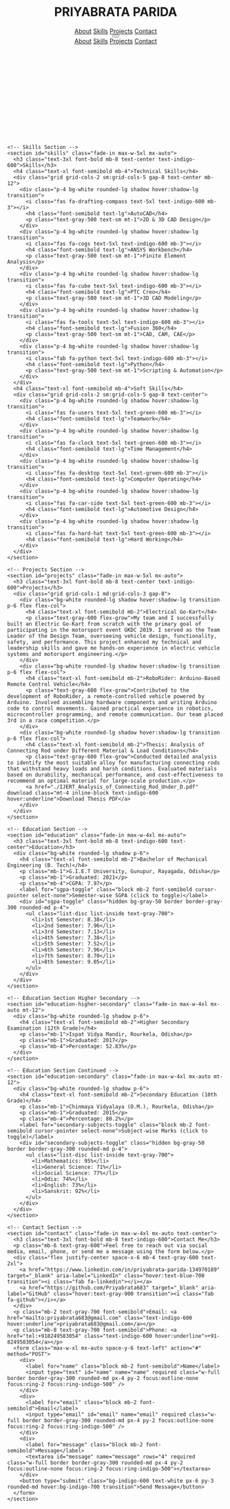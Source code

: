 <!DOCTYPE html>
<html lang="en">
<head>
  <meta charset="UTF-8" />
  <meta name="viewport" content="width=device-width, initial-scale=1" />
  <title>PRIYABRATA PARIDA - Portfolio</title>
  <link href="https://fonts.googleapis.com/css2?family=Inter:wght@400;600&display=swap" rel="stylesheet" />
  <link rel="stylesheet" href="https://cdnjs.cloudflare.com/ajax/libs/font-awesome/6.0.0-beta3/css/all.min.css" />
  <script src="https://cdn.tailwindcss.com"></script>
  <style>
    body {
      font-family: 'Inter', sans-serif;
    }
    .fade-in {
      animation: fadeIn 1s ease-in forwards;
      opacity: 0;
    }
    @keyframes fadeIn {
      to {
        opacity: 1;
      }
    }
  </style>
</head>
  <body class="bg-gradient-to-r from-indigo-100 via-purple-100 to-pink-100 text-gray-800">
  <header class="bg-white shadow-md sticky top-0 z-50">
    <div class="container mx-auto px-6 py-4 flex justify-between items-center">
      <h1 class="text-2xl font-bold text-indigo-600">PRIYABRATA PARIDA</h1>
      <nav class="space-x-6 text-gray-600 hidden md:flex">
        <a href="#about" class="hover:text-indigo-600 transition">About</a>
        <a href="#skills" class="hover:text-indigo-600 transition">Skills</a>
        <a href="#projects" class="hover:text-indigo-600 transition">Projects</a>
        <a href="#contact" class="hover:text-indigo-600 transition">Contact</a>
      </nav>
      <button id="menu-btn" class="md:hidden text-gray-600 focus:outline-none">
        <i class="fas fa-bars fa-lg"></i>
      </button>
    </div>
    <nav id="mobile-menu" class="hidden bg-white shadow-md md:hidden">
      <a href="#about" class="block px-6 py-3 border-b border-gray-200 hover:bg-indigo-50">About</a>
      <a href="#skills" class="block px-6 py-3 border-b border-gray-200 hover:bg-indigo-50">Skills</a>
      <a href="#projects" class="block px-6 py-3 border-b border-gray-200 hover:bg-indigo-50">Projects</a>
      <a href="#contact" class="block px-6 py-3 hover:bg-indigo-50">Contact</a>
    </nav>
  </header>

  <main class="container mx-auto px-6 py-12 space-y-20">
    <!-- About Section -->
    <section id="about" class="fade-in max-w-4xl mx-auto text-center">
      <h2 class="text-4xl font-extrabold mb-4 text-indigo-600">PRIYABRATA PARIDA</h2>
      <p class="text-lg text-gray-600 max-w-3xl mx-auto">
        Hello! I am PRIYABRATA PARIDA a Mechanical Engineering graduate with a strong focus on automotive design and hands-on project experience, including leading the design team for an Electric Go-Kart. Conducted research on optimizing connecting rod materials for durability and cost-effectiveness. A self-taught Python learner , actively expanding skills to combine mechanical systems with automation and software. Proficient in AutoCAD, PTC Creo, Fusion 360, and ANSYS.
      </p>
    </section>

    <!-- Skills Section -->
    <section id="skills" class="fade-in max-w-5xl mx-auto">
      <h3 class="text-3xl font-bold mb-8 text-center text-indigo-600">Skills</h3>
      <h4 class="text-xl font-semibold mb-4">Technical Skills</h4>
      <div class="grid grid-cols-2 sm:grid-cols-5 gap-8 text-center mb-12">
        <div class="p-4 bg-white rounded-lg shadow hover:shadow-lg transition">
          <i class="fas fa-drafting-compass text-5xl text-indigo-600 mb-3"></i>
          <h4 class="font-semibold text-lg">AutoCAD</h4>
          <p class="text-gray-500 text-sm mt-1">2D & 3D CAD Design</p>
        </div>
        <div class="p-4 bg-white rounded-lg shadow hover:shadow-lg transition">
          <i class="fas fa-cogs text-5xl text-indigo-600 mb-3"></i>
          <h4 class="font-semibold text-lg">ANSYS Workbench</h4>
          <p class="text-gray-500 text-sm mt-1">Finite Element Analysis</p>
        </div>
        <div class="p-4 bg-white rounded-lg shadow hover:shadow-lg transition">
          <i class="fas fa-cube text-5xl text-indigo-600 mb-3"></i>
          <h4 class="font-semibold text-lg">PTC Creo</h4>
          <p class="text-gray-500 text-sm mt-1">3D CAD Modeling</p>
        </div>
        <div class="p-4 bg-white rounded-lg shadow hover:shadow-lg transition">
          <i class="fas fa-tools text-5xl text-indigo-600 mb-3"></i>
          <h4 class="font-semibold text-lg">Fusion 360</h4>
          <p class="text-gray-500 text-sm mt-1">CAD, CAM, CAE</p>
        </div>
        <div class="p-4 bg-white rounded-lg shadow hover:shadow-lg transition">
          <i class="fab fa-python text-5xl text-indigo-600 mb-3"></i>
          <h4 class="font-semibold text-lg">Python</h4>
          <p class="text-gray-500 text-sm mt-1">Scripting & Automation</p>
        </div>
      </div>
      <h4 class="text-xl font-semibold mb-4">Soft Skills</h4>
      <div class="grid grid-cols-2 sm:grid-cols-5 gap-8 text-center">
        <div class="p-4 bg-white rounded-lg shadow hover:shadow-lg transition">
          <i class="fas fa-users text-5xl text-green-600 mb-3"></i>
          <h4 class="font-semibold text-lg">Teamwork</h4>
        </div>
        <div class="p-4 bg-white rounded-lg shadow hover:shadow-lg transition">
          <i class="fas fa-clock text-5xl text-green-600 mb-3"></i>
          <h4 class="font-semibold text-lg">Time Management</h4>
        </div>
        <div class="p-4 bg-white rounded-lg shadow hover:shadow-lg transition">
          <i class="fas fa-desktop text-5xl text-green-600 mb-3"></i>
          <h4 class="font-semibold text-lg">Computer Operating</h4>
        </div>
        <div class="p-4 bg-white rounded-lg shadow hover:shadow-lg transition">
          <i class="fas fa-car-side text-5xl text-green-600 mb-3"></i>
          <h4 class="font-semibold text-lg">Automotive Design</h4>
        </div>
        <div class="p-4 bg-white rounded-lg shadow hover:shadow-lg transition">
          <i class="fas fa-hard-hat text-5xl text-green-600 mb-3"></i>
          <h4 class="font-semibold text-lg">Hard Working</h4>
        </div>
      </div>
    </section>

    <!-- Projects Section -->
    <section id="projects" class="fade-in max-w-5xl mx-auto">
      <h3 class="text-3xl font-bold mb-8 text-center text-indigo-600">Projects</h3>
      <div class="grid grid-cols-1 md:grid-cols-3 gap-8">
        <div class="bg-white rounded-lg shadow hover:shadow-lg transition p-6 flex flex-col">
          <h4 class="text-xl font-semibold mb-2">Electrical Go-Kart</h4>
          <p class="text-gray-600 flex-grow">My team and I successfully built an Electric Go-Kart from scratch with the primary goal of participating in the motorsport event GKDC 2019. I served as the Team Leader of the Design Team, overseeing vehicle design, functionality, safety, and performance. This project enhanced my technical and leadership skills and gave me hands-on experience in electric vehicle systems and motorsport engineering.</p>
        </div>
        <div class="bg-white rounded-lg shadow hover:shadow-lg transition p-6 flex flex-col">
          <h4 class="text-xl font-semibold mb-2">RoboRider: Arduino-Based Remote Control Vehicle</h4>
          <p class="text-gray-600 flex-grow">Contributed to the development of RoboRider, a remote-controlled vehicle powered by Arduino. Involved assembling hardware components and writing Arduino code to control movements. Gained practical experience in robotics, microcontroller programming, and remote communication. Our team placed 3rd in a race competition.</p>
        </div>
        <div class="bg-white rounded-lg shadow hover:shadow-lg transition p-6 flex flex-col">
          <h4 class="text-xl font-semibold mb-2">Thesis: Analysis of Connecting Rod under Different Material & Load Conditions</h4>
          <p class="text-gray-600 flex-grow">Conducted detailed analysis to identify the most suitable alloy for manufacturing connecting rods that withstand heavy loads and harsh conditions. Evaluated materials based on durability, mechanical performance, and cost-effectiveness to recommend an optimal material for large-scale production.</p>
          <a href="./IJERT_Analysis_of_Connecting_Rod_Under_D.pdf" download class="mt-4 inline-block text-indigo-600 hover:underline">Download Thesis PDF</a>
        </div>
      </div>
    </section>

    <!-- Education Section -->
    <section id="education" class="fade-in max-w-4xl mx-auto">
      <h3 class="text-3xl font-bold mb-8 text-indigo-600 text-center">Education</h3>
      <div class="bg-white rounded-lg shadow p-6">
        <h4 class="text-xl font-semibold mb-2">Bachelor of Mechanical Engineering (B. Tech)</h4>
        <p class="mb-1">G.I.E.T University, Gunupur, Rayagada, Odisha</p>
        <p class="mb-1">Graduated: 2021</p>
        <p class="mb-4">CGPA: 7.97</p>
        <label for="sgpa-toggle" class="block mb-2 font-semibold cursor-pointer select-none">Semester-wise SGPA (click to toggle)</label>
        <div id="sgpa-toggle" class="hidden bg-gray-50 border border-gray-300 rounded-md p-4">
          <ul class="list-disc list-inside text-gray-700">
            <li>1st Semester: 8.38</li>
            <li>2nd Semester: 7.96</li>
            <li>3rd Semester: 7.13</li>
            <li>4th Semester: 7.38</li>
            <li>5th Semester: 7.52</li>
            <li>6th Semester: 7.96</li>
            <li>7th Semester: 8.70</li>
            <li>8th Semester: 9.05</li>
          </ul>
        </div>
      </div>
    </section>

    <!-- Education Section Higher Secondary -->
    <section id="education-higher-secondary" class="fade-in max-w-4xl mx-auto mt-12">
      <div class="bg-white rounded-lg shadow p-6">
        <h4 class="text-xl font-semibold mb-2">Higher Secondary Examination (12th Grade)</h4>
        <p class="mb-1">Ispat Vidya Mandir, Rourkela, Odisha</p>
        <p class="mb-1">Graduated: 2017</p>
        <p class="mb-4">Percentage: 52.83%</p>
      </div>
    </section>

    <!-- Education Section Continued -->
    <section id="education-secondary" class="fade-in max-w-4xl mx-auto mt-12">
      <div class="bg-white rounded-lg shadow p-6">
        <h4 class="text-xl font-semibold mb-2">Secondary Education (10th Grade)</h4>
        <p class="mb-1">Chinmaya Vidyalaya (O.M.), Rourkela, Odisha</p>
        <p class="mb-1">Graduated: 2015</p>
        <p class="mb-4">Percentage: 80.2%</p>
        <label for="secondary-subjects-toggle" class="block mb-2 font-semibold cursor-pointer select-none">Subject-wise Marks (click to toggle)</label>
        <div id="secondary-subjects-toggle" class="hidden bg-gray-50 border border-gray-300 rounded-md p-4">
          <ul class="list-disc list-inside text-gray-700">
            <li>Mathematics: 95%</li>
            <li>General Science: 71%</li>
            <li>Social Science: 77%</li>
            <li>Odia: 74%</li>
            <li>English: 73%</li>
            <li>Sanskrit: 92%</li>
          </ul>
        </div>
      </div>
    </section>

    <!-- Contact Section -->
    <section id="contact" class="fade-in max-w-4xl mx-auto text-center">
      <h3 class="text-3xl font-bold mb-8 text-indigo-600">Contact Me</h3>
      <p class="mb-6 text-gray-600">Feel free to reach out via social media, email, phone, or send me a message using the form below.</p>
      <div class="flex justify-center space-x-6 mb-4 text-gray-600 text-2xl">
        <a href="https://www.linkedin.com/in/priyabrata-parida-134970189" target="_blank" aria-label="LinkedIn" class="hover:text-blue-700 transition"><i class="fab fa-linkedin"></i></a>
        <a href="https://github.com/Priyabrata683" target="_blank" aria-label="GitHub" class="hover:text-gray-900 transition"><i class="fab fa-github"></i></a>
      </div>
      <p class="mb-2 text-gray-700 font-semibold">Email: <a href="mailto:priyabrata683@gmail.com" class="text-indigo-600 hover:underline">priyabrata683@gmail.com</a></p>
      <p class="mb-8 text-gray-700 font-semibold">Phone: <a href="tel:+918249583054" class="text-indigo-600 hover:underline">+91-8249583054</a></p>
      <form class="max-w-xl mx-auto space-y-6 text-left" action="#" method="POST">
        <div>
          <label for="name" class="block mb-2 font-semibold">Name</label>
          <input type="text" id="name" name="name" required class="w-full border border-gray-300 rounded-md px-4 py-2 focus:outline-none focus:ring-2 focus:ring-indigo-500" />
        </div>
        <div>
          <label for="email" class="block mb-2 font-semibold">Email</label>
          <input type="email" id="email" name="email" required class="w-full border border-gray-300 rounded-md px-4 py-2 focus:outline-none focus:ring-2 focus:ring-indigo-500" />
        </div>
        <div>
          <label for="message" class="block mb-2 font-semibold">Message</label>
          <textarea id="message" name="message" rows="4" required class="w-full border border-gray-300 rounded-md px-4 py-2 focus:outline-none focus:ring-2 focus:ring-indigo-500"></textarea>
        </div>
        <button type="submit" class="bg-indigo-600 text-white px-6 py-3 rounded-md hover:bg-indigo-700 transition">Send Message</button>
      </form>
    </section>

  </main>


  <script>
    const menuBtn = document.getElementById('menu-btn');
    const mobileMenu = document.getElementById('mobile-menu');

    menuBtn.addEventListener('click', () => {
      mobileMenu.classList.toggle('hidden');
    });

    // Toggle SGPA visibility
    const sgpaLabel = document.querySelector('label[for="sgpa-toggle"]');
    const sgpaDiv = document.getElementById('sgpa-toggle');
    sgpaLabel.addEventListener('click', () => {
      sgpaDiv.classList.toggle('hidden');
    });

    // Toggle Secondary subjects visibility
    const secondaryLabel = document.querySelector('label[for="secondary-subjects-toggle"]');
    const secondaryDiv = document.getElementById('secondary-subjects-toggle');
    secondaryLabel.addEventListener('click', () => {
      secondaryDiv.classList.toggle('hidden');
    });
  </script>
</body>
</html>

